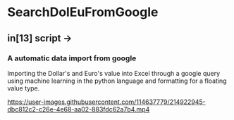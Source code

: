 # SearchDolEuFromGoogle

## in[13] script ->
###     A automatic data import from google



Importing the Dollar's and Euro's value into Excel through a google query using machine learning in the python language and formatting for a floating value type.


https://user-images.githubusercontent.com/114637779/214922945-dbc812c2-c26e-4e68-aa02-883fdc62a7b4.mp4


